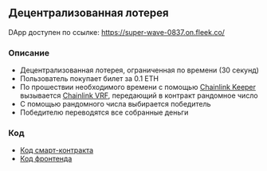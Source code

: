 ## Децентрализованная лотерея
DApp доступен по ссылке: https://super-wave-0837.on.fleek.co/

### Описание
- Децентрализованная лотерея, ограниченная по времени (30 секунд)
- Пользователь покупает билет за 0.1 ETH
- По прошествии необходимого времени с помощью [Chainlink Keeper](https://docs.chain.link/chainlink-automation/introduction/) вызывается [Chainlink VRF](https://docs.chain.link/vrf/v2/introduction/), передающий в контракт рандомное число
- С помощью рандомного числа выбирается победитель
- Победителю переводятся все собранные деньги

### Код
- [Код смарт-контракта](https://github.com/r142f/HW2_BACKEND)
- [Код фронтенда](https://github.com/r142f/HW2_FRONTEND)
